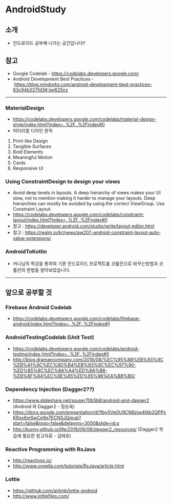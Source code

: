 # AndroidStudy
## 소개   
* 안드로이드 공부해 나가는 공간입니다!!

## 참고
* Google Codelab - https://codelabs.developers.google.com/
* Android Development Best Practices - https://blog.mindorks.com/android-development-best-practices-83c94b027fd3#.lwj625irz 

* * * 

### MaterialDesign
* https://codelabs.developers.google.com/codelabs/material-design-style/index.html?index=..%2F..%2Findex#0
* 머티리얼 디자인 원칙
1) Print-like Design
2) Tangible Surfaces
3) Bold Elements
4) Meaningful Motion
5) Cards
6) Responsive UI

### Using ConstraintDesign to design your views
* Avoid deep levels in layouts. A deep hierarchy of views makes your UI slow, not to mention making it harder to manage your layouts. Deep hierarchies can mostly be avoided by using the correct ViewGroup. Use Constraint Layout.
* https://codelabs.developers.google.com/codelabs/constraint-layout/index.html?index=..%2F..%2Findex#0
* 참고 : https://developer.android.com/studio/write/layout-editor.html
* 참고 : https://realm.io/kr/news/aw207-android-constraint-layout-auto-value-extensions/

### AndroidToKotlin
* 커니님의 특강을 통하여 기존 안드로이드 프로젝트를 코틀린으로 바꾸는방법과 코틀린의 문법을 알아보았습니다. 

* * * 
## 앞으로 공부할 것 

### Firebase Android Codelab
* https://codelabs.developers.google.com/codelabs/firebase-android/index.html?index=..%2F..%2Findex#1


### AndroidTestingCodelab (Unit Test)
* https://codelabs.developers.google.com/codelabs/android-testing/index.html?index=..%2F..%2Findex#0 
* http://blog.dramancompany.com/2016/08/%EC%95%88%EB%93%9C%EB%A1%9C%EC%9D%B4%EB%93%9C%EC%97%90-%ED%85%8C%EC%8A%A4%ED%8A%B8-%EB%8F%84%EC%9E%85%ED%95%98%EA%B8%B0/

### Dependency Injection (Dagger2??)
* https://www.slideshare.net/ssuser70b5b8/android-and-dagger2 (Android 와 Dagger2 - 정승욱)
* https://docs.google.com/presentation/d/1fby5VeGU9CN8zjw4lAb2QPPsKRxx6mSwCe9q7ECNSJQ/pub?start=false&loop=false&delayms=3000&slide=id.p 
* http://kunny.github.io/life/2016/06/06/dagger2_resources/ (Dagger2 학습에 필요한 참고자료 - 김태호)

### Reactive Programming with RxJava
* http://reactivex.io/
* http://www.vogella.com/tutorials/RxJava/article.html

### Lottie
* https://github.com/airbnb/lottie-android
* http://www.lottiefiles.com/
